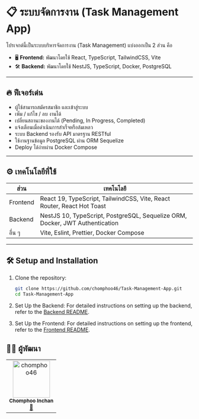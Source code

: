# 📋 ระบบจัดการงาน (Task Management App)

โปรเจกต์นี้เป็นระบบบริหารจัดการงาน (Task Management) แบ่งออกเป็น 2 ส่วน คือ

- 🖥 **Frontend:** พัฒนาโดยใช้ React, TypeScript, TailwindCSS, Vite
- 🛠 **Backend:** พัฒนาโดยใช้ NestJS, TypeScript, Docker, PostgreSQL

---

## 🔥 ฟีเจอร์เด่น

- ผู้ใช้สามารถสมัครสมาชิก และเข้าสู่ระบบ
- เพิ่ม / แก้ไข / ลบ งานได้
- เปลี่ยนสถานะของงานได้ (Pending, In Progress, Completed)
- แจ้งเตือนเมื่อดำเนินการสำเร็จหรือล้มเหลว
- ระบบ Backend รองรับ API มาตรฐาน RESTful
- ใช้งานฐานข้อมูล PostgreSQL ผ่าน ORM Sequelize
- Deploy ได้ง่ายผ่าน Docker Compose

---

## ⚙️ เทคโนโลยีที่ใช้

| ส่วน         | เทคโนโลยี |
| ------------ | --------- |
| Frontend     | React 19, TypeScript, TailwindCSS, Vite, React Router, React Hot Toast |
| Backend      | NestJS 10, TypeScript, PostgreSQL, Sequelize ORM, Docker, JWT Authentication |
| อื่น ๆ        | Vite, Eslint, Prettier, Docker Compose |

---

## 🛠️ Setup and Installation

1. Clone the repository:

   ```bash
   git clone https://github.com/chomphoo46/Task-Management-App.git
   cd Task-Management-App
   ```

2. Set Up the Backend: For detailed instructions on setting up the backend, refer to the [Backend README](backend/README.md).

3. Set Up the Frontend: For detailed instructions on setting up the frontend, refer to the [Frontend README](frontend/README.md).

## 👨‍💻 ผู้พัฒนา

<table>
  <tr>
    <td align="center">
      <a href="https://github.com/chomphoo46">
        <img src="https://avatars.githubusercontent.com/u/140147946?v=4" width="100px;" alt="chomphoo46"/>
        <br />
        <sub><b>Chomphoo Inchan</b></sub>
      </a>
      <br />
      <a title="Frontend Developer" href="https://github.com/chomphoo46">🎨</a>
    </td>
  </tr>
</table>
